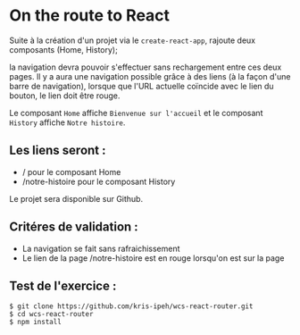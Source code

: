 # On the route to React 

Suite à la création d'un projet via le `` create-react-app ``, rajoute deux composants (Home, History); 

la navigation devra pouvoir s'effectuer sans rechargement entre ces deux pages. Il y a aura une navigation possible grâce à des liens (à la façon d'une barre de navigation), lorsque que l'URL actuelle coïncide avec le lien du bouton, le lien doit être rouge.

Le composant  `` Home ``  affiche `` Bienvenue sur l'accueil `` et le composant `` History `` affiche `` Notre histoire ``.


## Les liens seront :

* / pour le composant Home
* /notre-histoire pour le composant History


Le projet sera disponible sur Github.

## Critéres de validation :

* La navigation se fait sans rafraichissement
* Le lien de la page /notre-histoire est en rouge lorsqu'on est sur la page

## Test de l'exercice :

    $ git clone https://github.com/kris-ipeh/wcs-react-router.git
    $ cd wcs-react-router
    $ npm install

